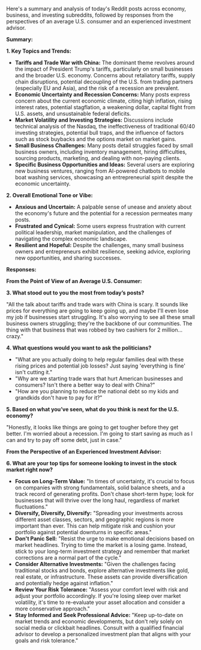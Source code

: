 Here's a summary and analysis of today's Reddit posts across economy, business, and investing subreddits, followed by responses from the perspectives of an average U.S. consumer and an experienced investment advisor.

**Summary:**

**1. Key Topics and Trends:**

*   **Tariffs and Trade War with China:** The dominant theme revolves around the impact of President Trump's tariffs, particularly on small businesses and the broader U.S. economy. Concerns about retaliatory tariffs, supply chain disruptions, potential decoupling of the U.S. from trading partners (especially EU and Asia), and the risk of a recession are prevalent.
*   **Economic Uncertainty and Recession Concerns:** Many posts express concern about the current economic climate, citing high inflation, rising interest rates, potential stagflation, a weakening dollar, capital flight from U.S. assets, and unsustainable federal deficits.
*   **Market Volatility and Investing Strategies:** Discussions include technical analysis of the Nasdaq, the ineffectiveness of traditional 60/40 investing strategies, potential bull traps, and the influence of factors such as stock buybacks and the options market on market gains.
*   **Small Business Challenges:** Many posts detail struggles faced by small business owners, including inventory management, hiring difficulties, sourcing products, marketing, and dealing with non-paying clients.
*   **Specific Business Opportunities and Ideas:** Several users are exploring new business ventures, ranging from AI-powered chatbots to mobile boat washing services, showcasing an entrepreneurial spirit despite the economic uncertainty.

**2. Overall Emotional Tone or Vibe:**

*   **Anxious and Uncertain:** A palpable sense of unease and anxiety about the economy's future and the potential for a recession permeates many posts.
*   **Frustrated and Cynical:** Some users express frustration with current political leadership, market manipulation, and the challenges of navigating the complex economic landscape.
*   **Resilient and Hopeful:** Despite the challenges, many small business owners and entrepreneurs exhibit resilience, seeking advice, exploring new opportunities, and sharing successes.

**Responses:**

**From the Point of View of an Average U.S. Consumer:**

**3. What stood out to you the most from today’s posts?**

"All the talk about tariffs and trade wars with China is scary. It sounds like prices for everything are going to keep going up, and maybe I'll even lose my job if businesses start struggling. It's also worrying to see all these small business owners struggling; they're the backbone of our communities. The thing with that business that was robbed by two cashiers for 2 million… crazy."

**4. What questions would you want to ask the politicians?**

*   "What are you actually doing to help regular families deal with these rising prices and potential job losses? Just saying 'everything is fine' isn't cutting it."
*   "Why are we starting trade wars that hurt American businesses and consumers? Isn't there a better way to deal with China?"
*   "How are you planning to reduce the national debt so my kids and grandkids don't have to pay for it?"

**5. Based on what you’ve seen, what do you think is next for the U.S. economy?**

"Honestly, it looks like things are going to get tougher before they get better. I'm worried about a recession. I'm going to start saving as much as I can and try to pay off some debt, just in case."

**From the Perspective of an Experienced Investment Advisor:**

**6. What are your top tips for someone looking to invest in the stock market right now?**

*   **Focus on Long-Term Value:** "In times of uncertainty, it's crucial to focus on companies with strong fundamentals, solid balance sheets, and a track record of generating profits. Don't chase short-term hype; look for businesses that will thrive over the long haul, regardless of market fluctuations."
*   **Diversify, Diversify, Diversify:** "Spreading your investments across different asset classes, sectors, and geographic regions is more important than ever. This can help mitigate risk and cushion your portfolio against potential downturns in specific areas."
*   **Don't Panic Sell:** "Resist the urge to make emotional decisions based on market headlines. Trying to time the market is a losing game. Instead, stick to your long-term investment strategy and remember that market corrections are a normal part of the cycle."
*   **Consider Alternative Investments:** "Given the challenges facing traditional stocks and bonds, explore alternative investments like gold, real estate, or infrastructure. These assets can provide diversification and potentially hedge against inflation."
*   **Review Your Risk Tolerance:** "Assess your comfort level with risk and adjust your portfolio accordingly. If you're losing sleep over market volatility, it's time to re-evaluate your asset allocation and consider a more conservative approach."
*   **Stay Informed and Seek Professional Advice:** "Keep up-to-date on market trends and economic developments, but don't rely solely on social media or clickbait headlines. Consult with a qualified financial advisor to develop a personalized investment plan that aligns with your goals and risk tolerance."
